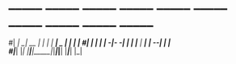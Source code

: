 # _____ _____ _____ _____ _____ _____ _____ _____ _____ _____                                                  
#|   __|_   _| __  |     |   | |   __|  _  |   __|     |_   _|
#|__   | | | |    -|-   -| | | |__   |   __|   __|   --| | |  
#|_____| |_| |__|__|_____|_|___|_____|__|  |_____|_____| |_| 
